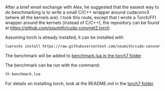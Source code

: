 After a brief email exchange with Alex, he suggested that the easiest way to do benchmarking is to write a small C/C++ wrapper around cudaconv3 (where all the kernels are).
I took this route, except that I wrote a Torch/FFI wrapper around the kernels (instead of C/C++), the repository can be found at 
https://github.com/soumith/cuda-convnet2.torch

Assuming torch is already installed, it can be installed with
```bash
luarocks install https://raw.githubusercontent.com/soumith/cuda-convnet2.torch/master/ccn2-scm-1.rockspec
```

The benchmark will be added to [benchmark.lua in the torch7 folder](https://github.com/soumith/convnet-benchmarks/tree/master/torch7)

The benchmark can be run with the command:
```bash
th benchmark.lua
```

For details on installing torch, look at the README.md in the [torch7 folder](https://github.com/soumith/convnet-benchmarks/tree/master/torch7)
